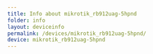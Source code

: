 ```yaml
---
title: Info about mikrotik_rb912uag-5hpnd
folder: info
layout: deviceinfo
permalink: /devices/mikrotik_rb912uag-5hpnd/
device: mikrotik_rb912uag-5hpnd
---
```

